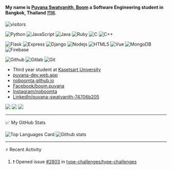 #### My name is [Puvana Swatvanith, Boom](https://noboomta.github.io/) a Software Engineering student in Bangkok, Thailand 🇹🇭.

![visitors](https://visitor-badge.glitch.me/badge?page_id=noboomta)  <br>

![Python](https://img.shields.io/badge/-Python-3776AB?style=flat&logo=Python&logoColor=white)
![JavaScript](https://img.shields.io/badge/-JavaScript-yellow?style=flat&logo=javascript&logoColor=black)
![Java](https://img.shields.io/badge/-java-007396?style=flat&logo=java&logoColor=red)
![Ruby](https://img.shields.io/badge/-Ruby-CC342D?style=flat&logo=Ruby&logoColor=white)
![C](https://img.shields.io/badge/-C-00599C?style=flat&logo=c%2B%2B&logoColor=white)
![C++](https://img.shields.io/badge/-C++-A8B9CC?style=flat&logo=C%2B%2B&logoColor=white)

<!-- ![React](https://img.shields.io/badge/-React-61DAFB?style=flat&logo=react&logoColor=white) -->
![Flask](https://img.shields.io/badge/-Flask-black?style=flat&logo=flask&logoColor=white)
![Express](https://img.shields.io/badge/-Express-yellow?style=flat&logo=express&logoColor=black)
![Django](https://img.shields.io/badge/-Django-092E20?style=flat&logo=Django&logoColor=white)
![Nodejs](https://img.shields.io/badge/-Node.js-339933?style=flat&logo=Node.js&logoColor=white)
![HTML5](https://img.shields.io/badge/-HTML5-E34F26?style=flat&logo=html5&logoColor=white)
![Vue](https://img.shields.io/badge/-Vue-4FC08D?style=flat&logo=vue.js&logoColor=white)
![MongoDB](https://img.shields.io/badge/-MongoDB-47A248?style=flat&logo=MongoDB&logoColor=white)
![Firebase](https://img.shields.io/badge/-Firebase-FFCA28?style=flat&logo=Firebase&logoColor=red)
<!-- ![CSS3](https://img.shields.io/badge/-CSS3-1572B6?style=flat&logo=css3&logoColor=white) -->

![Github](https://img.shields.io/badge/-Github-181717?style=flat&logo=GitHub&logoColor=white)
![Gitlab](https://img.shields.io/badge/-Gitlab-181717?style=flat&logo=GitLab&logoColor=red)
![Git](https://img.shields.io/badge/-Git-F05032?style=flat&logo=git&logoColor=white)

  * Third year student at [Kasetsart University](https://www.ku.ac.th/th)
  * [puvana-dev.web.app](https://puvana-dev.web.app/)
  * [noboomta.github.io](https://noboomta.github.io/)
  * [Facebook/boom.puvana](https://www.facebook.com/boom.puvana)
  * [Instagram/noboomta](https://www.instagram.com/noboomta/)
  * [LinkedIn/puvana-swatvanith-74706b205](https://www.linkedin.com/in/puvana-swatvanith-74706b205/)

<a target="_blank" href="https://www.linkedin.com/in/puvana-swatvanith-74706b205/"><img src="https://img.shields.io/badge/-LinkedIn-0077B5?style=for-the-badge&logo=Linkedin&logoColor=white"></img></a>
<a target="_blank" href="mailto:puvana.jp36@gmail.com"><img src="https://img.shields.io/badge/-Gmail-D14836?style=for-the-badge&logo=Gmail&logoColor=white"></img></a>
<a href="https://discord.gg/6VAdnpcUnr" alt="Discord" title="MANGO_Rb6_Team">
     <img src="https://img.shields.io/discord/421675016485077003?color=7289DA&logo=discord&logoColor=white&style=for-the-badge"/>
</a>
 
<hr>
 
📈 My GitHub Stats
  
  ![Top Languages Card](https://github-readme-stats.vercel.app/api/top-langs/?username=noboomta&layout=compact&theme=tokyonight&langs_count=10&hide=CMake,Makefile)
  ![Github stats](https://github-readme-stats.vercel.app/api?username=noboomta&theme=tokyonight&show_icons=true&count_private=true&) 
<!--   [![GitHub Streak](http://github-readme-streak-stats.herokuapp.com?user=noboomta&theme=dark)](https://git.io/streak-stats) -->
<!--   
  ![Code Time](https://img.shields.io/endpoint?style=flat&url=https://codetime-api.datreks.com/badge/864?logoColor=white%26project=%26recentMS=1296000000%26showProject=false) -->
  
<hr>

⚡ Recent Activity

<!--START_SECTION:activity-->
1. ❗️ Opened issue [#2803](https://github.com/type-challenges/type-challenges/issues/2803) in [type-challenges/type-challenges](https://github.com/type-challenges/type-challenges)
<!--END_SECTION:activity-->
